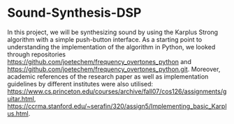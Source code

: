 # Sound-Synthesis-DSP
In this project, we will be synthesizing sound by using the Karplus Strong algorithm with a simple push-button interface.
As a starting point to understanding the implementation of the algorithm in Python, we looked through repositories https://github.com/joetechem/frequency_overtones_python and https://github.com/joetechem/frequency_overtones_python.git.
Moreover, academic references of the research paper as well as implementation guidelines by different institutes were also utilised:
https://www.cs.princeton.edu/courses/archive/fall07/cos126/assignments/guitar.html, https://ccrma.stanford.edu/~serafin/320/assign5/Implementing_basic_Karplus.html.
